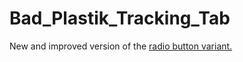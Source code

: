# Bad_Plastik_Tracking_Tab
New and improved version of the [radio button variant.](https://github.com/jasylvia/Bad_Plastik_Tracking)
